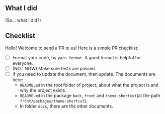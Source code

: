What I did
-------------------------------------------------------------------------------

(So... what I did?)

Checklist
-------------------------------------------------------------------------------

Hello! Welcome to send a PR to us! Here is a simple PR checklist:

- [ ] Format your code, by `yarn format`. A good format is helpful for
      everyone.
- [ ] (NOT NOW) Make sure tests are passed.
- [ ] If you need to update the document, then update. The documents are here:
  - `README.md` in the root folder of project, about what the project is and
    why the project exists.
  - `README.md` in the package `back`, `front` and `theme-shortcut`(at
    the path `front/packages/theme-shortcut`).
  - In folder `docs`, there are the other documents.

